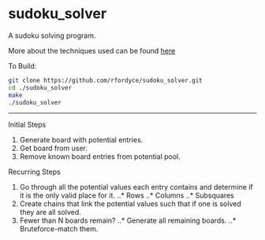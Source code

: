sudoku_solver
=============

A sudoku solving program.

More about the techniques used can be found [here][1]

To Build:

```bash
git clone https://github.com/rfordyce/sudoku_solver.git
cd ./sudoku_solver
make
./sudoku_solver
```

---

Initial Steps

1. Generate board with potential entries.
2. Get board from user.
3. Remove known board entries from potential pool.

Recurring Steps

1. Go through all the potential values each entry contains and determine if it is the only valid place for it.
..* Rows
..* Columns
..* Subsquares
2. Create chains that link the potential values such that if one is solved they are all solved.
3. Fewer than N boards remain?
..* Generate all remaining boards.
..* Bruteforce-match them.

[1]: https://www.kristanix.com/sudokuepic/sudoku-solving-techniques.php

